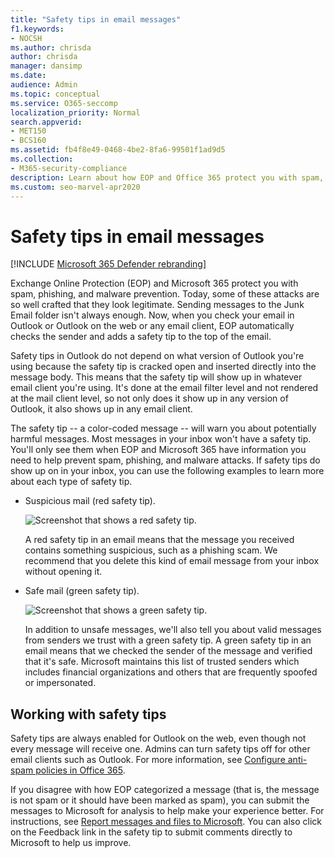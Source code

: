 ```yaml
---
title: "Safety tips in email messages"
f1.keywords:
- NOCSH
ms.author: chrisda
author: chrisda
manager: dansimp
ms.date:
audience: Admin
ms.topic: conceptual
ms.service: O365-seccomp
localization_priority: Normal
search.appverid:
- MET150
- BCS160
ms.assetid: fb4f8e49-0468-4be2-8fa6-99501f1ad9d5
ms.collection:
- M365-security-compliance
description: Learn about how EOP and Office 365 protect you with spam, phishing, and malware prevention by adding a safety tip to the top of emails.
ms.custom: seo-marvel-apr2020
---
```


# Safety tips in email messages

[!INCLUDE [Microsoft 365 Defender rebranding](../includes/microsoft-defender-for-office.md)]

Exchange Online Protection (EOP) and Microsoft 365 protect you with spam, phishing, and malware prevention. Today, some of these attacks are so well crafted that they look legitimate. Sending messages to the Junk Email folder isn't always enough. Now, when you check your email in Outlook or Outlook on the web or any email client, EOP automatically checks the sender and adds a safety tip to the top of the email.

Safety tips in Outlook do not depend on what version of Outlook you're using because the safety tip is cracked open and inserted directly into the message body. This means that the safety tip will show up in whatever email client you're using. It's done at the email filter level and not rendered at the mail client level, so not only does it show up in any version of Outlook, it also shows up in any email client.

The safety tip -- a color-coded message -- will warn you about potentially harmful messages. Most messages in your inbox won't have a safety tip. You'll only see them when EOP and Microsoft 365 have information you need to help prevent spam, phishing, and malware attacks. If safety tips do show up on in your inbox, you can use the following examples to learn more about each type of safety tip.

- Suspicious mail (red safety tip).

    ![Screenshot that shows a red safety tip.](../../media/5078a0be-e556-44a1-b169-09d780d26898.png)

    A red safety tip in an email means that the message you received contains something suspicious, such as a phishing scam. We recommend that you delete this kind of email message from your inbox without opening it.

- Safe mail (green safety tip).

    ![Screenshot that shows a green safety tip.](../../media/acbc11d0-f626-4848-9fbf-66eeeda3f803.png)

    In addition to unsafe messages, we'll also tell you about valid messages from senders we trust with a green safety tip. A green safety tip in an email means that we checked the sender of the message and verified that it's safe. Microsoft maintains this list of trusted senders which includes financial organizations and others that are frequently spoofed or impersonated.

## Working with safety tips

Safety tips are always enabled for Outlook on the web, even though not every message will receive one. Admins can turn safety tips off for other email clients such as Outlook. For more information, see [Configure anti-spam policies in Office 365](configure-your-spam-filter-policies.md).

If you disagree with how EOP categorized a message (that is, the message is not spam or it should have been marked as spam), you can submit the messages to Microsoft for analysis to help make your experience better. For instructions, see [Report messages and files to Microsoft](report-junk-email-messages-to-microsoft.md). You can also click on the Feedback link in the safety tip to submit comments directly to Microsoft to help us improve.
